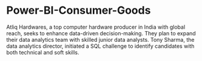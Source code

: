 # Power-BI-Consumer-Goods
Atliq Hardwares, a top computer hardware producer in India with global reach, seeks to enhance data-driven decision-making. They plan to expand their data analytics team with skilled junior data analysts. Tony Sharma, the data analytics director, initiated a SQL challenge to identify candidates with both technical and soft skills.
